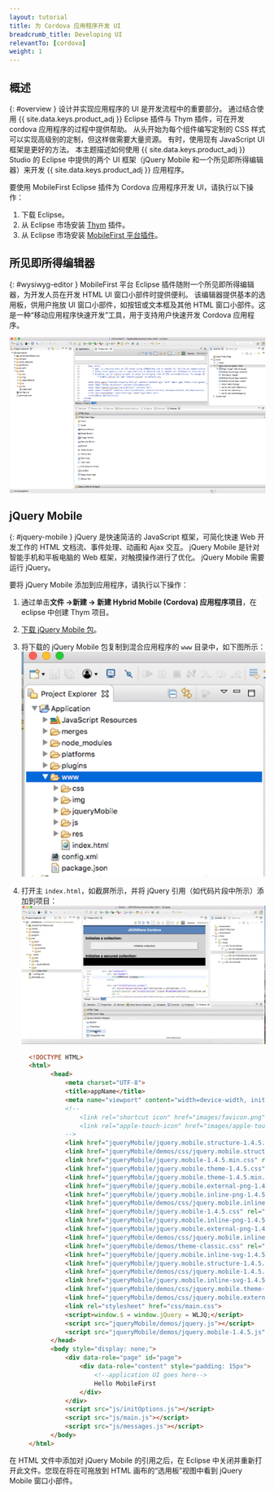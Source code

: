 ```yaml
---
layout: tutorial
title: 为 Cordova 应用程序开发 UI
breadcrumb_title: Developing UI
relevantTo: [cordova]
weight: 1
---
```

<!-- NLS_CHARSET=UTF-8 -->
## 概述
{: #overview }
设计并实现应用程序的 UI 是开发流程中的重要部分。 通过结合使用 {{ site.data.keys.product_adj }} Eclipse 插件与 Thym 插件，可在开发 cordova 应用程序的过程中提供帮助。
从头开始为每个组件编写定制的 CSS 样式可以实现高级别的定制，但这样做需要大量资源。
有时，使用现有 JavaScript UI 框架是更好的方法。
本主题描述如何使用 {{ site.data.keys.product_adj }} Studio 的 Eclipse 中提供的两个 UI 框架（jQuery Mobile 和一个所见即所得编辑器）来开发 {{ site.data.keys.product_adj }} 应用程序。

要使用 MobileFirst Eclipse 插件为 Cordova 应用程序开发 UI，请执行以下操作：

1. 下载 Eclipse。
2. 从 Eclipse 市场安装 [Thym](http://marketplace.eclipse.org/content/eclipse-thym) 插件。
3. 从 Eclipse 市场安装 [MobileFirst 平台插件](http://marketplace.eclipse.org/content/ibm-mobilefirst-foundation-studio)。


## 所见即所得编辑器
{: #wysiwyg-editor }
MobileFirst 平台 Eclipse 插件随附一个所见即所得编辑器，为开发人员在开发 HTML UI 窗口小部件时提供便利。
该编辑器提供基本的选用板，供用户拖放 UI 窗口小部件，如按钮或文本框及其他 HTML 窗口小部件。这是一种“移动应用程序快速开发”工具，用于支持用户快速开发 Cordova 应用程序。

![所见即所得编辑器](wysiwyg-editor.png)

## jQuery Mobile
{: #jquery-mobile }
jQuery 是快速简洁的 JavaScript 框架，可简化快速 Web 开发工作的 HTML 文档流、事件处理、动画和 Ajax 交互。 jQuery Mobile 是针对智能手机和平板电脑的 Web 框架，对触摸操作进行了优化。 jQuery Mobile 需要运行 jQuery。

要将 jQuery Mobile 添加到应用程序，请执行以下操作：

1. 通过单击**文件 ->新建 -> 新建 Hybrid Mobile (Cordova) 应用程序项目**，在 eclipse 中创建 Thym 项目。
2. [下载 jQuery Mobile 包](http://jquerymobile.com/download/)。
3. 将下载的 jQuery Mobile 包复制到混合应用程序的 `www` 目录中，如下图所示：![www 目录](www-dir.png)
4. 打开主 `index.html`，如截屏所示，并将 jQuery 引用（如代码片段中所示）添加到项目：![添加 JQuery 引用](add-jquery-refs.png)

    ```html
      <!DOCTYPE HTML>
      <html>
          	<head>
          		<meta charset="UTF-8">
          		<title>appName</title>
          		<meta name="viewport" content="width=device-width, initial-scale=1.0, maximum-scale=1.0, minimum-scale=1.0, user-scalable=0">
          		<!--
          			<link rel="shortcut icon" href="images/favicon.png">
          			<link rel="apple-touch-icon" href="images/apple-touch-icon.png">
          		-->
          		<link href="jqueryMobile/jquery.mobile.structure-1.4.5.min.css" rel="stylesheet">
          		<link href="jqueryMobile/demos/css/jquery.mobile.structure-1.4.5.min.css" rel="stylesheet">
          		<link href="jqueryMobile/jquery.mobile-1.4.5.min.css" rel="stylesheet">
          		<link href="jqueryMobile/jquery.mobile.theme-1.4.5.css" rel="stylesheet">
          		<link href="jqueryMobile/jquery.mobile.theme-1.4.5.min.css" rel="stylesheet">
          		<link href="jqueryMobile/jquery.mobile.external-png-1.4.5.min.css" rel="stylesheet">
          		<link href="jqueryMobile/jquery.mobile.inline-png-1.4.5.css" rel="stylesheet">
          		<link href="jqueryMobile/demos/css/jquery.mobile.inline-svg-1.4.5.min.css" rel="stylesheet">
          		<link href="jqueryMobile/jquery.mobile-1.4.5.css" rel="stylesheet">
          		<link href="jqueryMobile/jquery.mobile.inline-png-1.4.5.min.css" rel="stylesheet">
          		<link href="jqueryMobile/jquery.mobile.external-png-1.4.5.css" rel="stylesheet">
          		<link href="jqueryMobile/demos/css/jquery.mobile.inline-png-1.4.5.min.css" rel="stylesheet">
          		<link href="jqueryMobile/demos/theme-classic.css" rel="stylesheet">
          		<link href="jqueryMobile/jquery.mobile.inline-svg-1.4.5.css" rel="stylesheet">
          		<link href="jqueryMobile/jquery.mobile.structure-1.4.5.css" rel="stylesheet">
          		<link href="jqueryMobile/demos/css/jquery.mobile-1.4.5.min.css" rel="stylesheet">
          		<link href="jqueryMobile/jquery.mobile.inline-svg-1.4.5.min.css" rel="stylesheet">
          		<link href="jqueryMobile/demos/css/jquery.mobile.theme-1.4.5.min.css" rel="stylesheet">
          		<link href="jqueryMobile/demos/css/jquery.mobile.external-png-1.4.5.min.css" rel="stylesheet">
          		<link rel="stylesheet" href="css/main.css">
          		<script>window.$ = window.jQuery = WLJQ;</script>
          		<script src="jqueryMobile/demos/jquery.js"></script>
          		<script src="jqueryMobile/demos/jquery.mobile-1.4.5.js"></script>
          	</head>
          	<body style="display: none;">
          		<div data-role="page" id="page">
          			<div data-role="content" style="padding: 15px">
          				<!--application UI goes here-->
          				Hello MobileFirst
          			</div>
          		</div>
          		<script src="js/initOptions.js"></script>
          		<script src="js/main.js"></script>
          		<script src="js/messages.js"></script>
          	</body>
      </html>
    ```
在 HTML 文件中添加对 jQuery Mobile 的引用之后，在 Eclipse 中关闭并重新打开此文件。您现在将在可拖放到 HTML 画布的“选用板”视图中看到 jQuery Mobile 窗口小部件。
